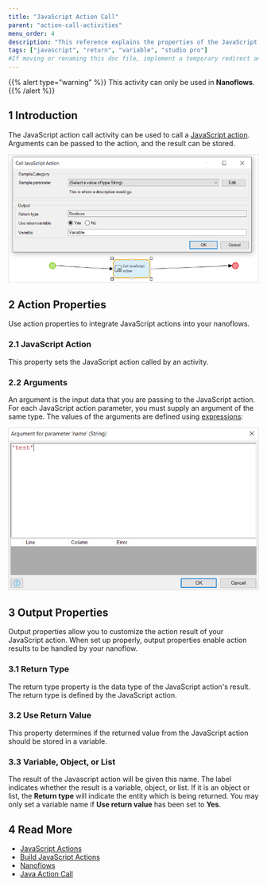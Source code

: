 ```yaml
---
title: "JavaScript Action Call"
parent: "action-call-activities"
menu_order: 4
description: "This reference explains the properties of the JavaScript action call activity."
tags: ["javascript", "return", "variable", "studio pro"]
#If moving or renaming this doc file, implement a temporary redirect and let the respective team know they should update the URL in the product. See Mapping to Products for more details.
---
```


{{% alert type="warning" %}}
This activity can only be used in **Nanoflows**.
{{% /alert %}}

## 1 Introduction

The JavaScript action call activity can be used to call a [JavaScript action](javascript-actions). Arguments can be passed to the action, and the result can be stored.

![javascript action call properties](attachments/javascript-action-call/properties.png)

## 2 Action Properties

Use action properties to integrate JavaScript actions into your nanoflows.

### 2.1 JavaScript Action

This property sets the JavaScript action called by an activity.

### 2.2 Arguments

An argument is the input data that you are passing to the JavaScript action. For each JavaScript action parameter, you must supply an argument of the same type. The values of the arguments are defined using [expressions](expressions):

![argument](attachments/javascript-action-call/argument-edit.png)

## 3 Output Properties

Output properties allow you to customize the action result of your JavaScript action. When set up properly, output properties enable action results to be handled by your nanoflow.

### 3.1 Return Type

The return type property is the data type of the JavaScript action's result. The return type is defined by the JavaScript action.

### 3.2 Use Return Value

This property determines if the returned value from the JavaScript action should be stored in a variable.

### 3.3 Variable, Object, or List

The result of the Javascript action will be given this name. The label indicates whether the result is a variable, object, or list. If it is an object or list, the **Return type** will indicate the entity which is being returned. You may only set a variable name if **Use return value** has been set to **Yes**.

## 4 Read More

* [JavaScript Actions](javascript-actions)
* [Build JavaScript Actions](/howto/extensibility/build-javascript-actions)
* [Nanoflows](nanoflows)
* [Java Action Call](java-action-call)

